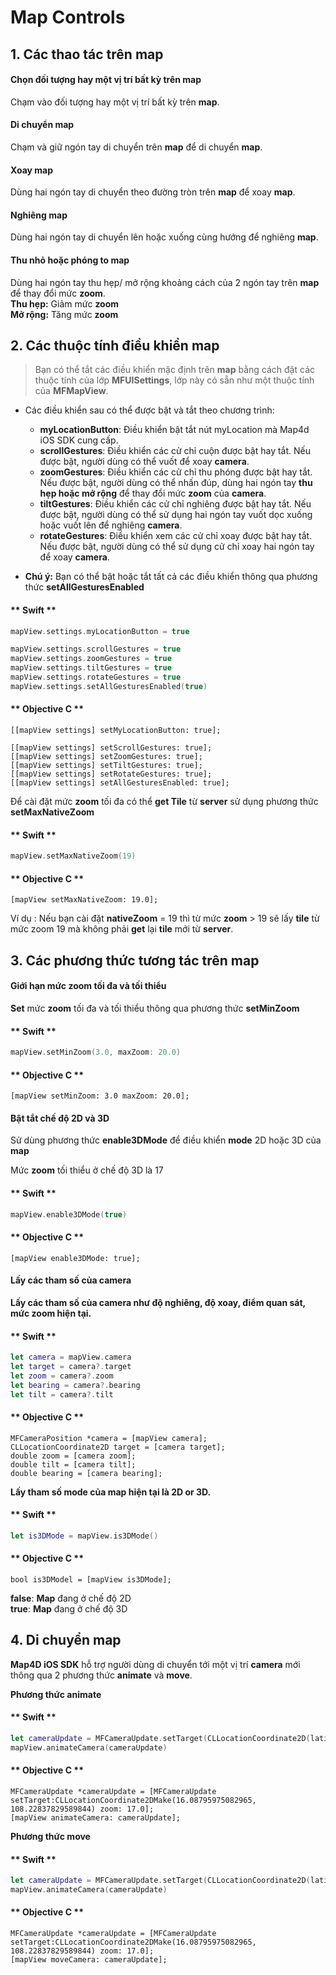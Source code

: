 # Map Controls

  ## 1. Các thao tác trên map

  #### Chọn đối tượng hay một vị trí bất kỳ trên map

  Chạm vào đối tượng hay một vị trí bất kỳ trên **map**.

  #### Di chuyển map

  Chạm và giữ ngón tay di chuyển trên **map** để di chuyển **map**.

  #### Xoay map

  Dùng hai ngón tay di chuyển theo đường tròn trên **map** để xoay **map**.

  #### Nghiêng map

  Dùng hai ngón tay di chuyển lên hoặc xuống cùng hướng để nghiêng **map**.

  #### Thu nhỏ hoặc phóng to map

  Dùng hai ngón tay thu hẹp/ mở rộng khoảng cách của 2 ngón tay trên **map** để thay đổi mức **zoom**.
  <br>**Thu hẹp:** Giảm mức **zoom**
  <br>**Mở rộng:** Tăng mức **zoom**

  ## 2. Các thuộc tính điều khiển map

  > Bạn có thể tắt các điều khiển mặc định trên **map** bằng cách đặt các thuộc tính của lớp **MFUISettings**, lớp này có sẵn như một thuộc tính của **MFMapView**. 
  
  - Các điều khiển sau có thể được bật và tắt theo chương trình:

    + **myLocationButton**: Điều khiển bật tắt nút myLocation mà Map4d iOS SDK cung cấp.
    + **scrollGestures**: Điều khiển các cử chỉ cuộn được bật hay tắt. Nếu được bật, người dùng có thể vuốt để xoay **camera**.
    + **zoomGestures**: Điều khiển các cử chỉ thu phóng được bật hay tắt. Nếu được bật, người dùng có thể nhấn đúp, dùng hai ngón tay **thu hẹp hoặc mở rộng** để thay đổi mức **zoom** của **camera**.
    + **tiltGestures**: Điều khiển các cử chỉ nghiêng được bật hay tắt. Nếu được bật, người dùng có thể sử dụng hai ngón tay vuốt dọc xuống hoặc vuốt lên để nghiêng **camera**.
    + **rotateGestures**: Điều khiển xem các cử chỉ xoay được bật hay tắt. Nếu được bật, người dùng có thể sử dụng cử chỉ xoay hai ngón tay để xoay **camera**.

  - **Chú ý:** Bạn có thể bật hoặc tắt tất cả các điều khiển thông qua phương thức **setAllGesturesEnabled**


  <!-- tabs:start -->
  #### ** Swift **

  ```swift
  mapView.settings.myLocationButton = true
  
  mapView.settings.scrollGestures = true
  mapView.settings.zoomGestures = true
  mapView.settings.tiltGestures = true
  mapView.settings.rotateGestures = true
  mapView.settings.setAllGesturesEnabled(true)
  ```

  #### ** Objective C **

  ```objc
  [[mapView settings] setMyLocationButton: true];

  [[mapView settings] setScrollGestures: true];
  [[mapView settings] setZoomGestures: true];
  [[mapView settings] setTiltGestures: true];
  [[mapView settings] setRotateGestures: true];
  [[mapView settings] setAllGesturesEnabled: true];
  ```

  <!-- tabs:end -->


  Để cài đặt mức **zoom** tối đa có thể **get Tile** từ **server** sử dụng phương thức **setMaxNativeZoom**
    
  <!-- tabs:start -->

  #### ** Swift **

  ```swift
  mapView.setMaxNativeZoom(19)
  ```

  #### ** Objective C **

  ```objc
  [mapView setMaxNativeZoom: 19.0];
  ```

  <!-- tabs:end -->

  Ví dụ : Nếu bạn cài đặt **nativeZoom** = 19 thì từ mức **zoom** > 19 sẽ lấy **tile** từ mức zoom 19 mà không phải **get** lại **tile** mới từ **server**.

  ## 3. Các phương thức tương tác trên map

  #### Giới hạn mức zoom tối đa và tối thiểu

  **Set** mức **zoom** tối đa và tối thiểu thông qua phương thức **setMinZoom**
    
  <!-- tabs:start -->
  #### ** Swift **

  ```swift
  mapView.setMinZoom(3.0, maxZoom: 20.0)
  ```

  #### ** Objective C **

  ```objc
  [mapView setMinZoom: 3.0 maxZoom: 20.0];
  ```

  <!-- tabs:end -->
  
  #### Bật tắt chế độ 2D và 3D 

  Sử dùng phương thức **enable3DMode** để điều khiển **mode** 2D hoặc 3D của **map**

  Mức **zoom** tối thiểu ở chế độ 3D là 17

  <!-- tabs:start -->
  #### ** Swift **

  ```swift
  mapView.enable3DMode(true)
  ```

  #### ** Objective C **

  ```objc
  [mapView enable3DMode: true];
  ```

  <!-- tabs:end -->

  #### Lấy các tham số của camera

  **Lấy các tham số của camera như độ nghiêng, độ xoay, điểm quan sát, mức zoom hiện tại.**

  <!-- tabs:start -->
  #### ** Swift **

  ```swift
  let camera = mapView.camera
  let target = camera?.target
  let zoom = camera?.zoom
  let bearing = camera?.bearing
  let tilt = camera?.tilt
  ```

  #### ** Objective C **

  ```objc
  MFCameraPosition *camera = [mapView camera];
  CLLocationCoordinate2D target = [camera target];
  double zoom = [camera zoom];
  double tilt = [camera tilt];
  double bearing = [camera bearing];
  ```

  <!-- tabs:end -->

  **Lấy tham số mode của map hiện tại là 2D or 3D.**

  <!-- tabs:start -->

  #### ** Swift **

  ```swift
  let is3DMode = mapView.is3DMode()
  ```

  #### ** Objective C **

  ```objc
  bool is3DModel = [mapView is3DMode];
  ```

  <!-- tabs:end -->

  **false**: **Map** đang ở chế độ 2D
  </br>**true**: **Map** đang ở chế độ 3D
  
  ## 4. Di chuyển map

  **Map4D iOS SDK** hỗ trợ người dùng di chuyển tới một vị trí **camera** mới thông qua 2 phương thức **animate** và **move**.

  **Phương thức animate**

  <!-- tabs:start -->

  #### ** Swift **

  ```swift
  let cameraUpdate = MFCameraUpdate.setTarget(CLLocationCoordinate2D(latitude: 16.08795975082965, longitude: 108.22837829589844), zoom: 17)
  mapView.animateCamera(cameraUpdate)
  ```

  #### ** Objective C **

  ```objc
  MFCameraUpdate *cameraUpdate = [MFCameraUpdate setTarget:CLLocationCoordinate2DMake(16.08795975082965, 108.22837829589844) zoom: 17.0];
  [mapView animateCamera: cameraUpdate];
  ```

  <!-- tabs:end -->

  **Phương thức move**

  <!-- tabs:start -->

  #### ** Swift **

  ```swift
  let cameraUpdate = MFCameraUpdate.setTarget(CLLocationCoordinate2D(latitude: 16.08795975082965, longitude: 108.22837829589844), zoom: 17)
  mapView.animateCamera(cameraUpdate)
  ```

  #### ** Objective C **

  ```objc
  MFCameraUpdate *cameraUpdate = [MFCameraUpdate setTarget:CLLocationCoordinate2DMake(16.08795975082965, 108.22837829589844) zoom: 17.0];
  [mapView moveCamera: cameraUpdate];
  ```

  <!-- tabs:end -->
